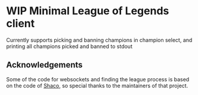 # WIP Minimal League of Legends client

Currently supports picking and banning champions in champion select, and printing all
champions picked and banned to stdout

## Acknowledgements

Some of the code for websockets and finding the league process is based on the code of 
[Shaco](https://github.com/Leastrio/Shaco), so special thanks to the maintainers of that
project.